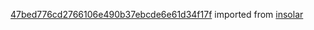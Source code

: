 [47bed776cd2766106e490b37ebcde6e61d34f17f](https://github.com/insolar/insolar/commit/47bed776cd2766106e490b37ebcde6e61d34f17f) imported from [insolar](https://github.com/insolar/insolar)
